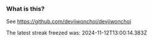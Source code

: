 
### What is this?

See https://github.com/devjiwonchoi/devjiwonchoi

The latest streak freezed was: 2024-11-12T13:00:14.383Z
